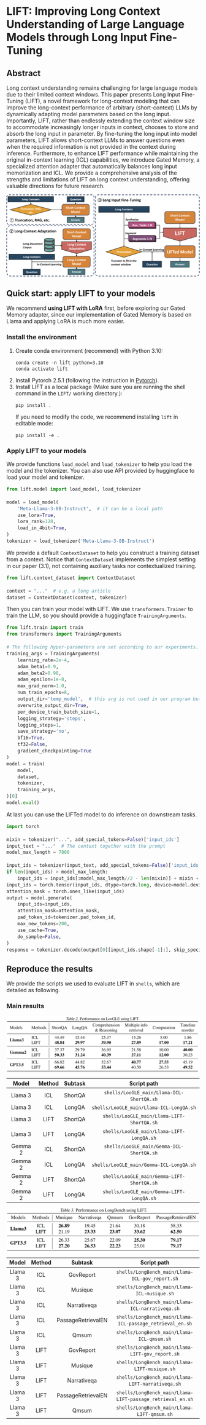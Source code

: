 # LIFT: Improving Long Context Understanding of Large Language Models through Long Input Fine-Tuning

## Abstract

Long context understanding remains challenging for large language models due to their limited context windows. This paper presents Long Input Fine-Tuning (LIFT), a novel framework for long-context modeling that can improve the long-context performance of arbitrary (short-context) LLMs by dynamically adapting model parameters based on the long input. Importantly, LIFT, rather than endlessly extending the context window size to accommodate increasingly longer inputs in context, chooses to store and absorb the long input in parameter. By fine-tuning the long input into model parameters, LIFT allows short-context LLMs to answer questions even when the required information is not provided in the context during inference. Furthermore, to enhance LIFT performance while maintaining the original in-context learning (ICL) capabilities, we introduce Gated Memory, a specialized attention adapter that automatically balances long input memorization and ICL. We provide a comprehensive analysis of the strengths and limitations of LIFT on long context understanding, offering valuable directions for future research.

![method](assets/method.png)

## Quick start: apply LIFT to your models

We recommend **using LIFT with LoRA** first, before exploring our Gated Memory adapter, since our implementation of Gated Memory is based on Llama and applying LoRA is much more easier.

### Install the environment

1. Create conda environment (recommend) with Python 3.10:
    ```shell
    conda create -n lift python=3.10
    conda activate lift
    ```
2. Install Pytorch 2.5.1 (following the instruction in [Pytorch](https://pytorch.org/get-started/previous-versions/)).
3. Install LIFT as a local package (Make sure you are running the shell command in the `LIFT/` working directory.):
    ```
    pip install .
    ```
    If you need to modify the code, we recommend installing `lift` in editable mode:
    ```shell
    pip install -e .
    ```

### Apply LIFT to your models

We provide functions `load_model` and `load_tokenizer` to help you load the model and the tokenizer. You can also use API provided by huggingface to load your model and tokenizer.

```python
from lift.model import load_model, load_tokenizer

model = load_model(
    'Meta-Llama-3-8B-Instruct',  # it can be a local path
    use_lora=True,
    lora_rank=128,
    load_in_4bit=True,
)
tokenizer = load_tokenizer('Meta-Llama-3-8B-Instruct')
```

We provide a default `ContextDataset` to help you construct a training dataset from a context. Notice that `ContextDataset` implements the simplest setting in our paper (3.1), not containing auxiliary tasks nor contextualized training.

```python
from lift.context_dataset import ContextDataset

context = "..."  # e.g. a long article
dataset = ContextDataset(context, tokenizer)
```

Then you can train your model with LIFT. We use `transformers.Trainer` to train the LLM, so you should provide a huggingface `TrainingArguments`.

```python
from lift.train import train
from transformers import TrainingArguments

# The following hyper-parameters are set according to our experiments.
training_args = TrainingArguments(
    learning_rate=2e-4,
    adam_beta1=0.9,
    adam_beta2=0.98,
    adam_epsilon=1e-8,
    max_grad_norm=1.0,
    num_train_epochs=8,
    output_dir='temp_model',  # this arg is not used in our program but it must be provided when trianing with Trainer
    overwrite_output_dir=True,
    per_device_train_batch_size=1,
    logging_strategy='steps',
    logging_steps=1,
    save_strategy='no',
    bf16=True,
    tf32=False,
    gradient_checkpointing=True
)
model = train(
    model,
    dataset,
    tokenizer,
    training_args,
)[0]
model.eval()
```

At last you can use the LIFTed model to do inference on downstream tasks.

```python
import torch

mixin = tokenizer("...", add_special_tokens=False)['input_ids']
input_text = "..."  # The context together with the prompt
model_max_length = 7800

input_ids = tokenizer(input_text, add_special_tokens=False)['input_ids']
if len(input_ids) > model_max_length:
    input_ids = input_ids[:model_max_length//2 - len(mixin)] + mixin + input_ids[-model_max_length//2:]
input_ids = torch.tensor(input_ids, dtype=torch.long, device=model.device).unsqueeze(0)
attention_mask = torch.ones_like(input_ids)
output = model.generate(
    input_ids=input_ids,
    attention_mask=attention_mask,
    pad_token_id=tokenizer.pad_token_id,
    max_new_tokens=200,
    use_cache=True,
    do_sample=False,
)
response = tokenizer.decode(output[0][input_ids.shape[-1]:], skip_special_tokens=True)
```

## Reproduce the results

We provide the scripts we used to evaluate LIFT in `shells`, which are detailed as following.

### Main results

![LooGLE main results](assets/main_loogle.png)

| Model   | Method | Subtask | Script path                                |
|:-------:|:------:|:-------:|:------------------------------------------:|
| Llama 3 | ICL    | ShortQA | `shells/LooGLE_main/Llama-ICL-ShortQA.sh`  |
| Llama 3 | ICL    | LongQA  | `shells/LooGLE_main/Llama-ICL-LongQA.sh`   |
| Llama 3 | LIFT   | ShortQA | `shells/LooGLE_main/Llama-LIFT-ShortQA.sh` |
| Llama 3 | LIFT   | LongQA  | `shells/LooGLE_main/Llama-LIFT-LongQA.sh`  |
| Gemma 2 | ICL    | ShortQA | `shells/LooGLE_main/Gemma-ICL-ShortQA.sh`  |
| Gemma 2 | ICL    | LongQA  | `shells/LooGLE_main/Gemma-ICL-LongQA.sh`   |
| Gemma 2 | LIFT   | ShortQA | `shells/LooGLE_main/Gemma-LIFT-ShortQA.sh` |
| Gemma 2 | LIFT   | LongQA  | `shells/LooGLE_main/Gemma-LIFT-LongQA.sh`  |

![LongBench main results](assets/main_longbench.png)

| Model   | Method | Subtask            | Script path                                                |
|:-------:|:------:|:------------------:|:----------------------------------------------------------:|
| Llama 3 | ICL    | GovReport          | `shells/LongBench_main/Llama-ICL-gov_report.sh`            |
| Llama 3 | ICL    | Musique            | `shells/LongBench_main/Llama-ICL-musique.sh`               |
| Llama 3 | ICL    | Narrativeqa        | `shells/LongBench_main/Llama-ICL-narrativeqa.sh`           |
| Llama 3 | ICL    | PassageRetrievalEN | `shells/LongBench_main/Llama-ICL-passage_retrieval_en.sh`  |
| Llama 3 | ICL    | Qmsum              | `shells/LongBench_main/Llama-ICL-qmsum.sh`                 |
| Llama 3 | LIFT   | GovReport          | `shells/LongBench_main/Llama-LIFT-gov_report.sh`           |
| Llama 3 | LIFT   | Musique            | `shells/LongBench_main/Llama-LIFT-musique.sh`              |
| Llama 3 | LIFT   | Narrativeqa        | `shells/LongBench_main/Llama-LIFT-narrativeqa.sh`          |
| Llama 3 | LIFT   | PassageRetrievalEN | `shells/LongBench_main/Llama-LIFT-passage_retrieval_en.sh` |
| Llama 3 | LIFT   | Qmsum              | `shells/LongBench_main/Llama-LIFT-qmsum.sh`                |
